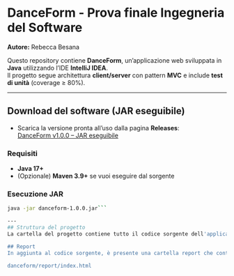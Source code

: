 # DanceForm - Prova finale Ingegneria del Software

**Autore:** Rebecca Besana

Questo repository contiene **DanceForm**, un’applicazione web sviluppata in **Java** utilizzando l’IDE **IntelliJ IDEA**.  
Il progetto segue architettura **client/server** con pattern **MVC** e include **test di unità** (coverage ≥ 80%).

---
## Download del software (JAR eseguibile)
- Scarica la versione pronta all’uso dalla pagina **Releases**:  
  [DanceForm v1.0.0 – JAR eseguibile](https://github.com/<org>/<repo>/releases/tag/v1.0.0)

### Requisiti
- **Java 17+**
- (Opzionale) **Maven 3.9+** se vuoi eseguire dal sorgente

### Esecuzione JAR
```bash
java -jar danceform-1.0.0.jar```

---
## Struttura del progetto
La cartella del progetto contiene tutto il codice sorgente dell'applicazione.

## Report
In aggiunta al codice sorgente, è presente una cartella report che contiene il report dei test generato da IntelliJ IDEA in formato HTML: 

danceform/report/index.html
